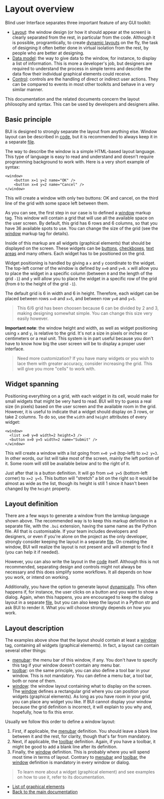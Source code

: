 # Layout overview

Blind user Interface separates three important feature of any GUI toolkit:

- [Layout](./overview.md): the window design (or how it should appear at the screen) is clearly separated from the rest, in particular from the code.  Although it is possible, programtically, to create [dynamic layouts](./dynamic.md) on the fly, the task of designing it often better done in virtual isolation from the rest, by people who are better at designing.
- [Data model](../data/overview.md): the way to give data to the window, for instance, to display a list of information.  This is more a developer's job, but designers are required to understand the process in simple terms and describe the data flow their individual graphical elements could receive.
- [Control](../control/overview.md): controls are the handling of direct or indirect user actions.  They can be compared to events in most other toolkits and behave in a very similar manner.

This documentation and the related documents concern the layout philosophy and syntax.  This can be used by developers and designers alike.

## Basic principle

BUI is designed to strongly separate the layout from anything else.  Window layout can be described in [code](./code.md), but it is recommended to always keep it in a separate [file](./file.md).

The way to describe the window is a simple HTML-based layout language.  This type of language is easy to read and understand and doesn't require programming background to work with.  Here is a very short example of syntax:

```
<window>
    <button x=1 y=2 name="OK" />
    <button x=4 y=2 name="Cancel" />
</window>
```

This will create a window with only two buttons: OK and cancel, on the third line of the grid with some space left between them.

As you can see, the first step in our case is to defined a [window](./tag/window.md) markup tag.  This window will contain a grid that will use all the available space on the user screen.  By default, this grid has 6 rows and 6 columns, so that you have 36 available spots to use.  You can change the size of the grid (see the [window](./tag/window.md) markup tag for details).

Inside of this markup are all widgets (graphical elements) that should be displayed on the screen.  These widgets can be [buttons](./tag/button.md), [checkboxes](./tag/checkboxes.md), [text areas](./tag/text.md) and many others.  Each widget has to be positioned on the grid.

Widget positioning is handled by giving a `x` and `y` coordinate to the widget.  The top-left corner of the window is defined by `x=0` and `y=0`.  `x` will allow you to place the widget in a specific column (between `0` and the length of the grid `-1`) and `y` will allow you to place the widget in a specific row of the grid (from `0` to the height of the grid `-1`).

The default grid is 6 in width and 6 in height.  Therefore, each widget can be placed between rows `x=0` and `x=5`, and between row `y=0` and `y=5`.

> This 6/6 grid has been choosen because 6 can be divided by 2 and 3, making designing somewhat simple.  You can change this size very easily however.

**Important note**: the window height and width, as well as widget positioning using `x` and `y`, is relative to the grid.  It's not a size in pixels or inches or centimeters or a real unit.  This system is in part useful because you don't have to know how big the user screen will be to display a proper user interface.

> Need more customization?  If you have many widgets or you wish to lace them with greater accuracy, consider increasing the grid.  This will give you more "cells" to work with.

## Widget spanning

Positioning everything on a grid, with each widget in its cell, would make for small widgets that might be very hard to read.  BUI will try to guess a real size (in pixels) based on the user screen and the available room in the grid.  However, it is useful to indicate that a widget should display on 3 rows, or take 2 columns.  To do so, use the `width` and `height` attributes of every widget:

```
<window>
  <list x=0 y=0 width=2 height=3 />
  <button x=0 y=5 width=2 name="Submit" />
</window>
```

This will create a window with a list going from `x=0 y=0` (top-left) to `x=2 y=3`.  In other words, our list will take most of the screen, mainly the left portion of it.  Some room will still be available below and to the right of it.

Just after that is a button definition.  It will go from `x=0 y=5` (bottom-left corner) to `x=2 y=5`.  This button will "stretch" a bit on the right so it would be almost as wide as the list, though its height is still 1 since it hasn't been changed by the `height` property.

## Layout definition

There are a few ways to generate a window from the larmkup language shown above.  The recommended way is to keep this markup definition in a separate file, with the `.bui` extension, having the same name as the Python file.  All that is customisable.  If your team includes developers and designers, or even if you're alone on the project as the only developer, strongly consider keeping the layout in a separate [file](./file.md).  On creating the window, BUI will realize the layout is not present and will attempt to find it (you can help it if needed).

However, you can also write the layout in the [code](./code.md) itself.  Although this is not recommended, separating design and controls might not always be necessary and this does simplify some workflows.  It all depends on how you work, or intend on working.

Additionally, you have the option to generate layout [dynamically](./dynamic.md).  This often happens if, for instance, the user clicks on a button and you want to show a dialog.  Again, when this happens, you are encouraged to keep the dialog layout in a separate [file](./file.md), but you can also keep the layout in a Python str and ask BUI to render it.  What you will choose strongly depends on how you work.

## Layout description

The examples above show that the layout should contain at least a [window](./tag/window.md) tag, containing all widgets (graphical elements).  In fact, a layout can contain several other things:

- [menubar](./tag/menubar.md): the menu bar of this window, if any.  You don't have to specify this tag if your window doesn't contain any menu bar.
- [toolbar](./marku/toolbar.md): on the same principle, you can also define a tool bar in your window.  This is not mandatory.  You can define a menu bar, a tool bar, both or none of them.
- [window](./tag/window.md): the window layout containing what to display on the screen.  The [window](./tag/window.md) defines a rectangular grid where you can position your widgets (graphical elements).  As long as you have room in your grid, you can place any widget you like.  If BUI cannot display your window because the grid definition is incorrect, it will explain to you why and, hopefully, how to fix this error.

Usually we follow this order to define a window layout:

1. First, if applicable, the [menubar](./tag/menubar.md) definition.  You should leave a blank line between it and the rest, for clarity, though that's far from mandatory.
2. Next, if applicable, the [toolbar](./tag/toolbar.md) definition.  Again, if you have a toolbar, it might be good to add a blank line after its definition.
3. Finally, the [window](/tag/window.md) definition.  This is probably where you will spend most time in terms of layout.  Contrary to [menubar](./tag/menubar.md) and [toolbar](./tag/toolbar.md), the [window](./tag/window.md) definition is mandatory in every window or dialog.

> To learn more about a widget (graphical element) and see examples on how to use it, refer to its documentation.

- [List of graphical elements](./tag/index.html)
- [Back to the main documentation](../index.md)
